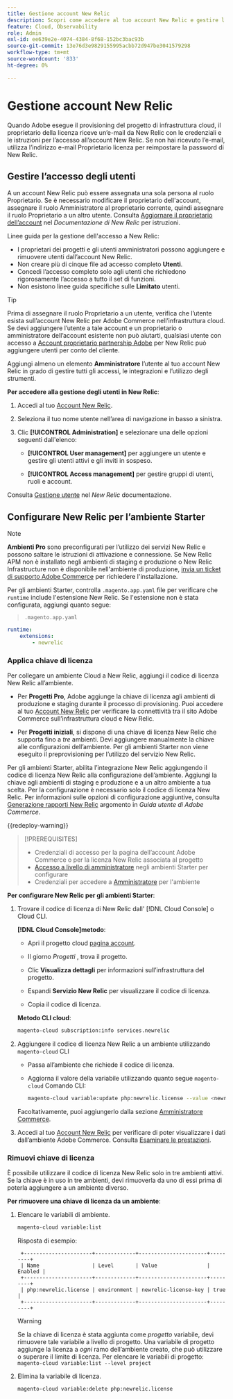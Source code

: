 ```yaml
---
title: Gestione account New Relic
description: Scopri come accedere al tuo account New Relic e gestire l’accesso, le integrazioni e l’utilizzo degli strumenti per il progetto Adobe Commerce on Cloud Infrastructure.
feature: Cloud, Observability
role: Admin
exl-id: ee639e2e-4074-4384-8f68-152bc3bac93b
source-git-commit: 13e76d3e9829155995acbb72d947be3041579298
workflow-type: tm+mt
source-wordcount: '833'
ht-degree: 0%

---
```


# Gestione account New Relic

Quando Adobe esegue il provisioning del progetto di infrastruttura cloud, il proprietario della licenza riceve un’e-mail da New Relic con le credenziali e le istruzioni per l’accesso all’account New Relic. Se non hai ricevuto l’e-mail, utilizza l’indirizzo e-mail Proprietario licenza per reimpostare la password di New Relic.

## Gestire l’accesso degli utenti

A un account New Relic può essere assegnata una sola persona al ruolo Proprietario. Se è necessario modificare il proprietario dell&#39;account, assegnare il ruolo Amministratore al proprietario corrente, quindi assegnare il ruolo Proprietario a un altro utente. Consulta [Aggiornare il proprietario dell’account](https://docs.newrelic.com/docs/accounts/original-accounts-billing/original-users-roles/users-roles-original-user-model/) nel _Documentazione di New Relic_ per istruzioni.

Linee guida per la gestione dell&#39;accesso a New Relic:

- I proprietari dei progetti e gli utenti amministratori possono aggiungere e rimuovere utenti dall’account New Relic.
- Non creare più di cinque file ad accesso completo **Utenti**.
- Concedi l’accesso completo solo agli utenti che richiedono rigorosamente l’accesso a tutto il set di funzioni.
- Non esistono linee guida specifiche sulle **Limitato** utenti.

>[!TIP]
>
>Prima di assegnare il ruolo Proprietario a un utente, verifica che l’utente esista sull’account New Relic per Adobe Commerce nell’infrastruttura cloud. Se devi aggiungere l’utente a tale account e un proprietario o amministratore dell’account esistente non può aiutarti, qualsiasi utente con accesso a [Account proprietario partnership Adobe](https://account.newrelic.com/accounts/1311131/users) per New Relic può aggiungere utenti per conto del cliente.

Aggiungi almeno un elemento **Amministratore** l’utente al tuo account New Relic in grado di gestire tutti gli accessi, le integrazioni e l’utilizzo degli strumenti.

**Per accedere alla gestione degli utenti in New Relic**:

1. Accedi al tuo [Account New Relic](https://login.newrelic.com/login).

1. Seleziona il tuo nome utente nell’area di navigazione in basso a sinistra.

1. Clic **[!UICONTROL Administration]** e selezionare una delle opzioni seguenti dall&#39;elenco:

   - **[!UICONTROL User management]** per aggiungere un utente e gestire gli utenti attivi e gli inviti in sospeso.

   - **[!UICONTROL Access management]** per gestire gruppi di utenti, ruoli e account.

Consulta [Gestione utente](https://docs.newrelic.com/docs/accounts/accounts-billing/new-relic-one-user-management/user-management-ui-and-tasks/) nel _New Relic_ documentazione.

## Configurare New Relic per l’ambiente Starter

>[!NOTE]
>
>**Ambienti Pro** sono preconfigurati per l’utilizzo dei servizi New Relic e possono saltare le istruzioni di attivazione e connessione. Se New Relic APM non è installato negli ambienti di staging e produzione o New Relic Infrastructure non è disponibile nell&#39;ambiente di produzione, [invia un ticket di supporto Adobe Commerce](https://experienceleague.adobe.com/docs/commerce-knowledge-base/kb/help-center-guide/magento-help-center-user-guide.html#submit-ticket) per richiedere l&#39;installazione.

Per gli ambienti Starter, controlla `.magento.app.yaml` file per verificare che `runtime` include l&#39;estensione New Relic. Se l&#39;estensione non è stata configurata, aggiungi quanto segue:

> `.magento.app.yaml`

```yaml
runtime:
    extensions:
        - newrelic
```

### Applica chiave di licenza

Per collegare un ambiente Cloud a New Relic, aggiungi il codice di licenza New Relic all’ambiente.

- Per **Progetti Pro**, Adobe aggiunge la chiave di licenza agli ambienti di produzione e staging durante il processo di provisioning. Puoi accedere al tuo [Account New Relic](https://login.newrelic.com/login) per verificare la connettività tra il sito Adobe Commerce sull’infrastruttura cloud e New Relic.

- Per **Progetti iniziali**, si dispone di una chiave di licenza New Relic che supporta fino a _tre_ ambienti. Devi aggiungere manualmente la chiave alle configurazioni dell’ambiente. Per gli ambienti Starter non viene eseguito il preprovisioning per l’utilizzo del servizio New Relic.

Per gli ambienti Starter, abilita l’integrazione New Relic aggiungendo il codice di licenza New Relic alla configurazione dell’ambiente. Aggiungi la chiave agli ambienti di staging e produzione e a un altro ambiente a tua scelta. Per la configurazione è necessario solo il codice di licenza New Relic. Per informazioni sulle opzioni di configurazione aggiuntive, consulta [Generazione rapporti New Relic](https://experienceleague.adobe.com/docs/commerce-admin/config/general/new-relic-reporting.html) argomento in _Guida utente di Adobe Commerce_.

{{redeploy-warning}}

>[!PREREQUISITES]
>
>- Credenziali di accesso per la pagina dell’account Adobe Commerce o per la licenza New Relic associata al progetto
>- [Accesso a livello di amministratore](../project/user-access.md) negli ambienti Starter per configurare
>- Credenziali per accedere a [Amministratore](https://experienceleague.adobe.com/docs/commerce-admin/systems/user-accounts/permissions.html) per l&#39;ambiente

**Per configurare New Relic per gli ambienti Starter**:

1. Trovare il codice di licenza di New Relic dall&#39; [!DNL Cloud Console] o Cloud CLI.

   **[!DNL Cloud Console]metodo**:

   - Apri il progetto cloud [pagina account](https://accounts.magento.cloud/user).

   - Il giorno _Progetti_ , trova il progetto.

   - Clic **Visualizza dettagli** per informazioni sull’infrastruttura del progetto.

   - Espandi **Servizio New Relic** per visualizzare il codice di licenza.

   - Copia il codice di licenza.

   **Metodo CLI cloud**:

   ```bash
   magento-cloud subscription:info services.newrelic
   ```

1. Aggiungere il codice di licenza New Relic a un ambiente utilizzando `magento-cloud` CLI

   - Passa all’ambiente che richiede il codice di licenza.
   - Aggiorna il valore della variabile utilizzando quanto segue `magento-cloud` Comando CLI:

     ```bash
     magento-cloud variable:update php:newrelic.license --value <newrelic-license-key>
     ```

   Facoltativamente, puoi aggiungerlo dalla sezione [Amministratore Commerce](https://experienceleague.adobe.com/docs/commerce-admin/start/reporting/new-relic-reporting.html#step-3%3A-configure-your-store).

1. Accedi al tuo [Account New Relic](https://login.newrelic.com/login) per verificare di poter visualizzare i dati dall’ambiente Adobe Commerce. Consulta [Esaminare le prestazioni](investigate-performance.md).

### Rimuovi chiave di licenza

È possibile utilizzare il codice di licenza New Relic solo in tre ambienti attivi. Se la chiave è in uso in tre ambienti, devi rimuoverla da uno di essi prima di poterla aggiungere a un ambiente diverso.

**Per rimuovere una chiave di licenza da un ambiente**:

1. Elencare le variabili di ambiente.

   ```bash
   magento-cloud variable:list
   ```

   Risposta di esempio:

   ```terminal
    +----------------------+-------------+----------------------+---------+
    | Name                 | Level       | Value                | Enabled |
    +----------------------+-------------+----------------------+---------+
    | php:newrelic.license | environment | newrelic-license-key | true    |
    +----------------------+-------------+----------------------+---------+
   ```

   >[!WARNING]
   >
   >Se la chiave di licenza è stata aggiunta come _progetto_ variabile, devi rimuovere tale variabile a livello di progetto. Una variabile di progetto aggiunge la licenza a _ogni_ ramo dell’ambiente creato, che può utilizzare o superare il limite di licenza. Per elencare le variabili di progetto: `magento-cloud variable:list --level project`

1. Elimina la variabile di licenza.

   ```bash
   magento-cloud variable:delete php:newrelic.license
   ```
